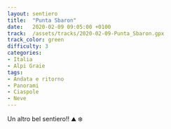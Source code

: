```yaml
---
layout: sentiero
title:  "Punta Sbaron"
date:   2020-02-09 09:05:00 +0100
track:  /assets/tracks/2020-02-09-Punta_Sbaron.gpx
track_color: green
difficulty: 3
categories:
- Italia
- Alpi Graie
tags:
- Andata e ritorno
- Panorami
- Ciaspole
- Neve
---
```


Un altro bel sentiero!! :mountain: :snowflake: